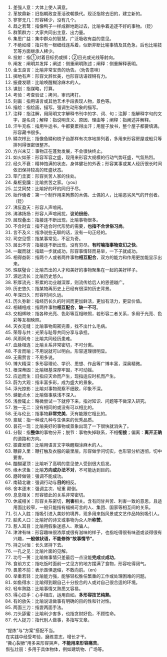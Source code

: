 1. 差强人意：大体上使人满意。
2. 革故鼎新：旧指朝政变革活改朝换代。现泛指除去旧的，建立新的。
3. 寥寥无几：形容稀少，没有几个。
4. 趋之若鹜：指像鸭子一样成群地跑过去，比喻争着追逐不好的事物。（贬）
5. 群策群力：大家共同出主意、出力量。
6. 集思广益：集中群众的智慧，广泛吸收有益的意见。
7. 不绝如缕：指只有一根细线连系着，似断非断比喻事情及其危急，后也比喻技艺等方面继承人稀少。
8. 投射：指①对着目标扔或掷；②目光或光线等射向。
9. 阐发：阐明并发挥；阐述：侧重阐明陈述；阐释：侧重解释表明。
10. 金玉良言：比喻非常宝贵的劝告。（劝告意味）
11. 掷地有声：形容文辞优美，也形容话语铿锵有力。
12. 振聋发聩：比喻唤醒糊涂麻木的人。
13. 谋划：指谋略，打算。
14. 考验：考查验证；拷问，审讯拷打。
15. 刻画：指用语言或其他艺术手段表现人物，景色等。
16. 描绘：指绘画，描写。强调生动形象的描写。
17. 注释：指注解，用简明文字解释书刊中的字、词、句；注脚：指解释字句的文字，是名词；解释：指说明含义、原因、理由等；阐释：指阐述并解释。
18. 汗牛充栋：指用牛运书，牛都要累得出汗；用屋子放书，整个屋子都要填满。形容藏书很多。
19. 鳞次栉比：指像鱼鳞和梳子齿那样有次序地排列着，多用来形容房屋或船只等排列得很密很整齐。
20. 方兴未艾：事物正在蓬勃发展，不会很快终止。
21. 如火如荼：形容军容之盛，现用来形容大规模的行动气势旺盛，气氛热烈。
22. 经久不衰：精神饱满的状态，身体健壮的外表；形容某事或某人经历很长时间依旧保持较高的旺盛状态。
23. 筚门圭窦：形容贫苦人家的住处。
24. 桑枢瓮牖：比喻贫苦之家。（you）
25. 兰艾同焚：比喻好的坏的同归于尽。
26. 始作俑者：第一个制作用来殉葬的木偶、土偶的人，比喻恶劣风气的开创者。（贬）
27. 沸反盈天：形容人声喧闹。
28. 沸沸扬扬：形容人声喧闹扰，**议论纷纷**。
29. 层现叠出：指接连不断出现，比喻事物很多。
30. 不合时宜：指不适合时代形势的需要，**也指不合世俗习尚**。
31. 言不及义：指净说些无聊的话，没有一句正经的。
32. 司空见惯：指某事常见，不足为奇。
33. 层出不穷：指接连不断出现，没有穷尽。**有时喻指事物变幻之快**。
34. 一蹴而就：指踏一步就成功，形容事情轻而易举，一下子就成功。
35. 相得益彰：指两个人或者两件事物**相互配合**，双方的能力和作用更加能显示出来。
36. 珠联璧合：比喻杰出的人才和美好的事物聚集在一起的美好样子。
37. 源远流长：比喻历史悠久。
38. 积厚流光：积累的功业越深厚，则流传给后人的恩德越广。
39. 历史悠久：指某物再历史上已经有很深的历史背景。
40. 年深日久：形容时间久远。
41. 历久弥新：指经历长久的时间而更加鲜活，更加有活力，更显价值。
42. 相辅相成：指两件事物**相互配合**，**缺一不可**。
43. 交相辉映：指各种光亮、色彩等互相映照，若形容二者关系，多用于光亮、色彩等互相映照。
44. 天衣无缝：比喻事物周密完善，找不出什么毛病。
45. 荣辱与共：光荣与耻辱共同分享与承担。
46. 风雨同舟：比喻共同经历患难。
47. 血脉相连：比喻关系非常密切，不可分离。
48. 不言而喻；不用说就可以明白。形容道理很明显。
49. 无需赘言：不用多说。
50. 博大精深：多形容理论、学识、思想、作品等广博丰富，深奥精微。
51. 根深蒂固：比喻根基深厚牢固，不可动摇。
52. 应运而生：旧指应天命而产生，现指适应时机而产生。
53. 蔚为大观：指丰富多彩，成为盛大的景象。
54. 浮光掠影：比喻对事物观察不细致，印象不深。
55. 蜻蜓点水：比喻做事肤浅不深入。
56. 浅尝辄止：略微尝试一下就停下来，指对知识、问题等不做深入研究。
57. 独一无二：没有相同的或没有可以相比的。
58. 无与伦比：指事物**非常完美**，灭有能跟它相比的。
59. 禀赋：指一种或几种与生俱来的优秀品质。
60. 昙花一现：比喻美好的事物或景象出现了一下很快就消失了。
61. 分裂：指**整体**的事物分开；脱节：事物失掉联系，不相**衔接**；偏离：**离开正确**的道路和方向。
62. 振聋发聩：比喻用语言文字唤醒糊涂麻木的人。
63. 鞭辟入里：鞭打触及衣服的最里层。形容做学问切实，也形容分析透彻，切中要害。
64. 醍醐灌顶：比喻听了高明的意见使人受到很大启发。
65. 缘木求鱼：比喻**方向或办法不对**，不可能达到目的。
66. 磨砖做镜：强调不能成功。
67. 南辕北辙：强调行动与**目的**相反。
68. 舍本逐末：强调主次、轻重 颠倒。
69. 息息相关：形容彼此的关系非常密切。
70. 休戚相关：形容关系密切，**利害**相关。含有同甘共苦、利害一致的意思，且适用面比较窄，一般只能指有福祸可言的人、集团、国家等相互间的关系。
71. 引人入胜：指吸引进入美妙的境界，现多用来指风景或文艺作品特别吸引人。
72. 脍炙人口：比喻好的诗文或事物为众人所**称赞**。
73. 惹人耳目：比喻用假象迷惑人、欺骗人。
74. 津津有味：形容趣味很浓厚或很有滋味的样子，也指吃得很有味道或谈得很有兴趣，**一般做状语，不能修饰“故事情节”**。
75. 持之以恒：长久坚持下去。
76. 一孔之见：比喻片面的见解。
77. 功亏一篑：比喻做事情只差最后一点没能**完成**或**成功**。
78. 食前方丈：指吃饭时面前一丈见方的地方摆满了食物，形容吃得阔气。
79. 畏蒽不前：表示畏惧退缩，不敢向前。（en）
80. 举重若轻：比喻能力强，能够轻松胜任繁重的工作或处理困难的问题。
81. 如鱼得水：比喻得到跟自己十分投合的人或对自己很合适的环境。
82. 轻车熟路：比喻事情又熟悉又容易。
83. 得心应手：心手相应，运用自如。**多形容技艺纯熟**。
84. 有的放矢：比喻说话做事有明确的目的性和针对性。
85. 两面三刀：指耍两面手法。
86. 刀头舔蜜：比喻利少害多，也指贪财好色，不顾性命。
87. 代人捉刀：指代别人做事，多指写文章。




“提炼”与“方案”搭配不当。  
在实践中经受考验，磨练意志，增长才干。  
“撕心裂肺”用多来形容哭声，**不能用来形容痛苦**。  
恢弘壮丽：多用于具体物体，例如建筑物、广场等。